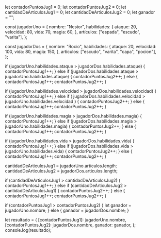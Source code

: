let contadorPuntosJug1 = 0;
let contadorPuntosJug2 = 0;
let cantidadDeArticulosJug1 = 0;
let cantidadDeArticulosJug2 = 0;
let ganador = "";

const jugadorUno = {
  nombre: "Nestor",
  habilidades: {
    ataque: 20,
    velocidad: 80,
    vida: 70,
    magia: 60,
  },
  artículos: ["espada", "escudo", "varita"],
};

const jugadorDos = {
  nombre: "Rocio",
  habilidades: {
    ataque: 20,
    velocidad: 100,
    vida: 80,
    magia: 150,
  },
  articulos: ["escudo", "varita", "capa", "pocion"],
};

if (jugadorUno.habilidades.ataque > jugadorDos.habilidades.ataque) {
  contadorPuntosJug1++;
} else if (jugadorDos.habilidades.ataque > jugadorUno.habilidades.ataque) {
  contadorPuntosJug2++;
} else {
  contadorPuntosJug1++;
  contadorPuntosJug2++;
}

if (jugadorUno.habilidades.velocidad > jugadorDos.habilidades.velocidad) {
  contadorPuntosJug1++;
} else if (
  jugadorDos.habilidades.velocidad > jugadorUno.habilidades.velocidad
) {
  contadorPuntosJug2++;
} else {
  contadorPuntosJug1++;
  contadorPuntosJug2++;
}

if (jugadorUno.habilidades.magia > jugadorDos.habilidades.magia) {
  contadorPuntosJug1++;
} else if (jugadorDos.habilidades.magia > jugadorUno.habilidades.magia) {
  contadorPuntosJug2++;
} else {
  contadorPuntosJug1++;
  contadorPuntosJug2++;
}

if (jugadorUno.habilidades.vida > jugadorDos.habilidades.vida) {
  contadorPuntosJug1++;
} else if (jugadorDos.habilidades.vida > jugadorUno.habilidades.vida) {
  contadorPuntosJug2++;
} else {
  contadorPuntosJug1++;
  contadorPuntosJug2++;
}

cantidadDeArticulosJug1 = jugadorUno.artículos.length;
cantidadDeArticulosJug2 = jugadorDos.articulos.length;

if (cantidadDeArticulosJug1 > cantidadDeArticulosJug2) {
  contadorPuntosJug1++;
} else if (cantidadDeArticulosJug2 > cantidadDeArticulosJug1) {
  contadorPuntosJug2++;
} else {
  contadorPuntosJug1++;
  contadorPuntosJug2++;
}

if (contadorPuntosJug1 > contadorPuntosJug2) {
  let ganador = jugadorUno.nombre;
} else {
  ganador = jugadorDos.nombre;
}

let resultado = {
  [contadorPuntosJug1]: jugadorUno.nombre,
  [contadorPuntosJug2]: jugadorDos.nombre,
  ganador: ganador,
};
console.log(resultado);
